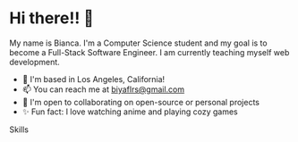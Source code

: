 # Hi there!! 👋

My name is Bianca. I'm a Computer Science student and my goal is to become a Full-Stack Software Engineer. I am currently teaching myself web development. 

- 📍 I'm based in Los Angeles, California!
- 📫 You can reach me at biyaflrs@gmail.com
- 🤝 I'm open to collaborating on open-source or personal projects
- ✨ Fun fact: I love watching anime and playing cozy games

Skills


<!--
**biancsflores/biancsflores** is a ✨ _special_ ✨ repository because its `README.md` (this file) appears on your GitHub profile.

Here are some ideas to get you started:

- 🔭 I’m currently working on ...
- 🌱 I’m currently learning ...
- 👯 I’m looking to collaborate on ...
- 🤔 I’m looking for help with ...
- 💬 Ask me about ...
- 📫 How to reach me: ...
- 😄 Pronouns: ...
- ⚡ Fun fact: ...
-->
